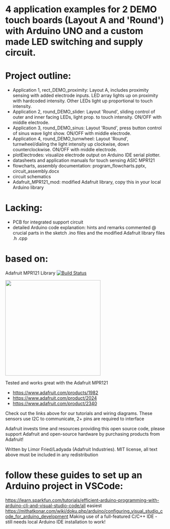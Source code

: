 # 4 application examples for 2 DEMO touch boards (Layout A and 'Round') with Arduino UNO and a custom made LED switching and supply circuit. 

# Project outline:

+ Application 1, rect_DEMO_proximity: Layout A, includes proximity sensing with added electrode inputs. LED array lights up on proximity with hardcoded intensity. Other LEDs light up proportional to touch intensity. 
+ Application 2, round_DEMO_slider: Layout 'Round', sliding control of outer and inner facing LEDs, light prop. to touch intensity. ON/OFF with middle electrode.
+ Application 3, round_DEMO_sinus: Layout 'Round', press button control of sinus wave light show. ON/OFF with middle electrode.
+ Application 4, round_DEMO_turnwheel: Layout 'Round', turnwheel/dialing the light intensity up clockwise, down counterclockwise. ON/OFF with middle electrode.
+ plotElectrodes: visualize electrode output on Arduino IDE serial plotter.
+ datasheets and application manuals for touch sensing ASIC MPR121
+ flowcharts, assembly documentation: program_flowcharts.pptx, circuit_assembly.docx
+ circuit schematics
+ Adafruit_MPR121_mod: modified Adafruit library, copy this in your local Arduino library

# Lacking:

- PCB for integrated support circuit
- detailed Arduino code explanation: hints and remarks commented @ crucial parts in the sketch .ino files and the modified Adafruit library files .h .cpp

# based on: 

Adafruit MPR121 Library [![Build Status](https://github.com/adafruit/Adafruit_MPR121/workflows/Arduino%20Library%20CI/badge.svg)](https://github.com/adafruit/Adafruit_MPR121/actions)

<a href="https://www.adafruit.com/products/1982"><img src="https://cdn-shop.adafruit.com/970x728/1982-00.jpg" height="300"/></a>

Tested and works great with the Adafruit MPR121
  * https://www.adafruit.com/products/1982
  * https://www.adafruit.com/product/2024
  * https://www.adafruit.com/product/2340
 
Check out the links above for our tutorials and wiring diagrams. 
These sensors use I2C to communicate, 2+ pins are required to interface

Adafruit invests time and resources providing this open source code, please support Adafruit and open-source hardware by purchasing products from Adafruit!

Written by Limor Fried/Ladyada (Adafruit Industries).
MIT license, all text above must be included in any redistribution

# follow these guides to set up an Arduino project in VSCode: 
https://learn.sparkfun.com/tutorials/efficient-arduino-programming-with-arduino-cli-and-visual-studio-code/all
easiest 
https://mithatkonar.com/wiki/doku.php/arduino/configuring_visual_studio_code_for_arduino_development
Making use of a full-featured C/C++ IDE - still needs local Arduino IDE installation to work!
